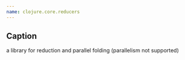 ```yaml
---
name: clojure.core.reducers
---
```


## Caption
a library for reduction and parallel folding (parallelism not supported)